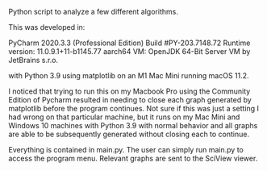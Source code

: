 Python script to analyze a few different algorithms.

This was developed in: 

PyCharm 2020.3.3 (Professional Edition)
Build #PY-203.7148.72
Runtime version: 11.0.9.1+11-b1145.77 aarch64
VM: OpenJDK 64-Bit Server VM by JetBrains s.r.o.

with Python 3.9 using matplotlib on an M1 Mac Mini running macOS 11.2.

I noticed that trying to run this on my Macbook Pro using the Community Edition of Pycharm resulted in 
needing to close each graph generated by matplotlib before the program continues.  Not sure if this was just a setting I had wrong on 
that particular machine, but it runs on my Mac Mini and Windows 10 machines with Python 3.9 with normal behavior and all 
graphs are able to be subsequently generated without closing each to continue.

Everything is contained in main.py. The user can simply run main.py to 
access the program menu. Relevant graphs are sent to the SciView viewer.